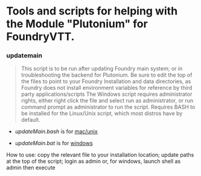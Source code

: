 

# Tools and scripts for helping with the Module "Plutonium" for FoundryVTT.


### updatemain
>  This script is to be run after updating Foundry main system; or in troubleshooting the backend for Plutonium.
>  Be sure to edit the top of the files to point to your Foundry Installation and data directories, as Foundry does not install environment variables for reference by third party applications/scripts
>  The Windows script requires administrator rights, either right click the file and select run as administrator, or run command prompt as administrator to run the script.
>  Requires BASH to be installed for the Linux/Unix script, which most distros have by default.

*  *updateMain.bash* is for [mac/unix](https://www.cyberciti.biz/faq/run-execute-sh-shell-script/)  

*  *updateMain.bat* is for [windows](https://fossbytes.com/batch-file-run-as-administrator-windows/#:~:text=Right%2Dclick%20on%20your%20batch,Click%20Create%20Shortcut&text=Right%2Dclick%20the%20shortcut%20file,Check%20the%20Run%20As%20Administrator&text=Click%20Ok%20to%20close%20the%20dialog%20box) 

How to use: copy the relevant file to your installation location; update paths at the top of the script; login as admin or, for windows, launch shell as admin then execute
